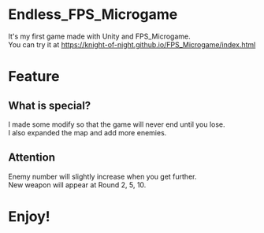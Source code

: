 # Endless_FPS_Microgame
It's my first game made with Unity and FPS_Microgame.  
You can try it at https://knight-of-night.github.io/FPS_Microgame/index.html
# Feature
## What is special?  
I made some modify so that the game will never end until you lose.  
I also expanded the map and add more enemies.  
## Attention
Enemy number will slightly increase when you get further.  
New weapon will appear at Round 2, 5, 10.
# Enjoy!
